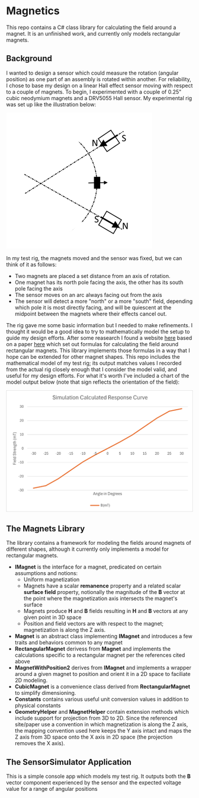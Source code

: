 # Magnetics
This repo contains a C# class library for calculating the field around a magnet. It is an unfinished work, and currently only models rectangular magnets.

## Background
I wanted to design a sensor which could measure the rotation (angular position) as one part of an assembly is rotated within another. 
For reliability, I chose to base my design on a linear Hall effect sensor moving with respect to a couple of magnets. To begin, I experimented with a couple of 0.25" cubic neodymium magnets and a DRV5055 Hall sensor.
My experimental rig was set up like the illustration below:

![Sensor setup](/Magnetics/SensorSimulator/SensorSetup.png)

In my test rig, the magnets moved and the sensor was fixed, but we can think of it as follows:

* Two magnets are placed a set distance from an axis of rotation.
* One magnet has its north pole facing the axis, the other has its south pole facing the axis
* The sensor moves on an arc always facing out from the axis
* The sensor will detect a more "north" or a more "south" field, depending which pole it is most directly facing, and will be quiescent at the midpoint between the magnets where their effects cancel out.

The rig gave me some basic information but I needed to make refinements. 
I thought it would be a good idea to try to mathematically model the setup to guide my design efforts.
After some reasearch I found a website [here](https://www.e-magnetica.pl/doku.php/calculator/field_of_cuboid_magnet_or_rectangular_solenoid) based on a paper [here](https://doi.org/10.1063/5.0010982) 
which set out formulas for calculating the field around rectangular magnets. This library implements those formulas in a way that I hope can be extended for other magnet shapes.
This repo includes the mathematical model of my test rig; its output matches values I recorded from the actual rig closely enough that I consider the model valid, and useful for my design efforts.
For what it's worth I've included a chart of the model output below (note that sign reflects the orientation of the field):

![SensorModelOutput](/Magnetics/SensorSimulator/Response.png)

## The Magnets Library

The library contains a framework for modeling the fields around magnets of different shapes, although it currently only implements a model for rectangular magnets.
* **IMagnet** is the interface for a magnet, predicated on certain assumptions and notions:
  * Uniform magnetization
  * Magnets have a scalar **remanence** property and a related scalar **surface field** property, notionally the magnitude of the **B** vector at the point where the magnetization axis intersects the magnet's surface
  * Magnets produce **H** and **B** fields resulting in **H** and **B** vectors at any given point in 3D space
  * Position and field vectors are with respect to the magnet; magnetization is along the Z axis.
* **Magnet** is an abstract class implementing **IMagnet** and introduces a few traits and behaviors common to any magnet
* **RectangularMagnet** derivess from **Magnet** and implements the calculations specific to a rectangular magnet per the references cited above
* **MagnetWithPosition2** derives from **IMagnet** and implements a wrapper around a given magnet to position and orient it in a 2D space to faciliate 2D modeling.
* **CubicMagnet** is a convenience class derived from **RectangularMagnet** to simplify dimensioning.
* **Constants** contains various useful unit conversion values in addition to physical constants
* **GeometryHelper** and **MagnetHelper** contain extension methods which include support for projection from 3D to 2D. Since the referenced site/paper use a convention in which magnetization is along the Z axis,
the mapping convention used here keeps the Y axis intact and maps the Z axis from 3D space onto the X axis in 2D space (the projection removes the X axis).
  
## The SensorSimulator Application

This is a simple console app which models my test rig. It outputs both the **B** vector component experienced by the sensor and the expected voltage value for a range of angular positions
